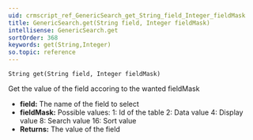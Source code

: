 ```yaml
---
uid: crmscript_ref_GenericSearch_get_String_field_Integer_fieldMask
title: GenericSearch.get(String field, Integer fieldMask)
intellisense: GenericSearch.get
sortOrder: 368
keywords: get(String,Integer)
so.topic: reference
---
```



    String get(String field, Integer fieldMask)
    

Get the value of the field accoring to the wanted fieldMask


* **field:** The name of the field to select
* **fieldMask:** Possible values:
1: Id of the table
2: Data value
4: Display value
8: Search value
16: Sort value
* **Returns:** The value of the field


